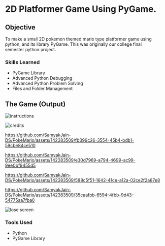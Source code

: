 # 2D Platformer Game Using PyGame.

## Objective

To make a small 2D pokemon themed mario type platformer game using python, and its library PyGame.
This was originally our college final semester python project.

### Skills Learned

- PyGame Library
- Advanced Python Debugging
- Advanced Python Problem Solving
- Files and Folder Management

## The Game (Output)

![instructions](https://github.com/SamyakJain-DS/PokeMario/assets/142383509/279b2283-945d-4b68-bb1b-0f40df33bdd1)

![credits](https://github.com/SamyakJain-DS/PokeMario/assets/142383509/9c3b50a9-d4c0-43f6-aa58-3e76b285ccda)

https://github.com/SamyakJain-DS/PokeMario/assets/142383509/fb399c26-3554-45b4-bdb1-59cbe84ce510

https://github.com/SamyakJain-DS/PokeMario/assets/142383509/e30d7969-a794-4699-ac99-9ee0bf9455d5

https://github.com/SamyakJain-DS/PokeMario/assets/142383509/588c5f51-1642-41ce-a12a-02ce2f2a87e8

https://github.com/SamyakJain-DS/PokeMario/assets/142383509/35caafbb-6594-4fbb-9d43-54775aa7fba0

![lose screen](https://github.com/SamyakJain-DS/PokeMario/assets/142383509/41bdaa62-e1d1-4584-9f65-b3099bc3af59)

### Tools Used

- Python
- PyGame Library
